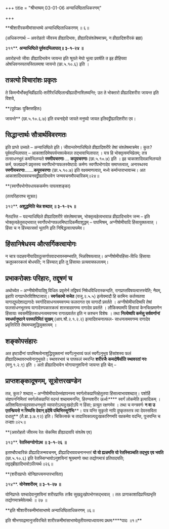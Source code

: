 +++
title = "श्रीभाष्यम् 03-01-06 अन्याधिष्ठिताधिकरणम्"

+++


**श्रीशारीरकमीमांसाभाष्ये अन्याधिष्ठिताधिकरणम् ॥ ६॥

(अधिकरणार्थः – अवरोहतो जीवस्य व्रीह्यादिभावः, व्रीह्यादिसंश्लेषमात्रम्, न व्रीह्यादिशरीरकं ब्रह्म)

३११**. **अन्याधिष्ठिते पूर्ववदभिलापात्॥ ३**–**१**–**२४ ॥**

अवरोहन्तो जीवाः व्रीह्यादिभावेन जायन्त इति श्रूयते मेघो भूत्वा प्रवर्षति त इह व्रीहियवा ओषधिवनस्पतयस्तिलमाषा जायन्ते (छा.५.१०.६) इति ।

## तत्रत्यो विचारांशः प्रकृतः

ते किमन्यैर्भोक्तृभिर्व्रीह्यादि-शरीरैरधिष्ठितान्व्रीह्यादीनाश्लिष्यन्ति; उत ते भोक्तारो व्रीह्यादिशरीरा जायन्त इति विशये,

**(पूर्वपक्षः युक्तिसहितः)

 जायन्ते** (छा.५.१०.६.७) इति वचनाद्देवो जायते मनुष्यो जायत इतिवद्व्रीह्यादिशरीरा एव।

## सिद्धान्तार्थः सौत्रार्थविवरणतः

इति प्राप्ते उच्यते – अन्याधिष्ठिते इति। जीवान्तरेणाधिष्ठिते व्रीह्यादिशरीरे तेषां संश्लेषमात्रमेव। कुतः? पूर्ववदभिलापात् – आकाशादिमेघपर्यन्तवत्केवल तद्भावाभिलापात् । यत्र हि भोक्तृत्वमभिप्रेतम्; तत्र तत्साधनभूतं कर्माभिलप्यते **रममीयचरणाः** … **कपूयचरणाः** (छा.५.१०.७) इति । इह चाकाशादिवन्नाभिलप्यते कर्म, फलप्रदाने प्रवृत्तस्य स्वर्गोपभोग्यफलस्येष्टादेः कर्मणः स्वर्गोपभोगादेव समाप्तत्वात्, अनारब्धस्य **रमणीयचरणाः**…….**कपूयचरणाः** (छा.५.१०.७) इति वक्ष्यमाणत्वात्, मध्ये कर्मान्तराभावाच्च। अत आकाशादिभाववचनवद्व्रीह्यादिभावेन जन्मवचनमौपचारिकम्॥२४॥

**(स्वर्गोपभोगोपधायककर्मणः पापत्वशङ्का)

(तत्परिहारश्च सूत्रतः)

३१२**. **अशुद्धमिति चेन्न शब्दात् ॥ ३**–**१**–**२५ ॥**

नैतदस्ति – यदन्याधिष्ठिते व्रीह्यादिशरीरे संश्लेषमात्रम्, भोक्तृत्वहेत्वभावान्न व्रीह्यादिभावेन जन्म – इति भोक्तृत्वहेतुसद्भावात् स्वर्गोपभोग्यफलमिष्टादिकर्मैवाशुद्धम् – पापमिश्रम्, अग्नीषोमीयादि हिंसायुक्तत्वात् । हिंसा च न हिंस्यात्सर्वा भूतानि इति निषिद्धत्वात्पापमेव।

## हिंसानिषेधस्य औत्सर्गिकत्वायोगः

न चात्र पदाहवनीयादिवदुत्सर्गापवादभावस्सम्भवति, भिन्नविषयत्वात्। अग्नीषोमीयहिंसा-विधिः हिंसायाः क्रतूपकारकत्वं बोधयति; न हिंस्यात् इति तु हिंसायाः प्रत्यवायफलत्वम्।

## प्रभाकरोक्तः परिहारः, तद्दूषणं च

अथोच्येत – अग्नीषोमीयादिषु विधितः प्रवृत्तेर्न तद्विषयं निषेधविधिरास्कन्दति, रागप्राप्तविषयत्वात्तस्येति; नैवम्, इहापि रागप्राप्तेरविशिष्टत्वात्। **स्वर्गकामो यजेत** (यजु.२.५.५) इत्येवमादौ हि कामिनः कर्तव्यतया यागाद्युपदेशाद्यागादेः स्वर्गादिसाधनत्वमवगम्य फलरागत एव यागादौ प्रवर्तते । अग्नीषोमीयादिष्वपि तेषां फलसाधनभूतस्य यागादेरुपकारकत्वं शास्त्रादवगम्य रागादेव प्रवर्तते । लौकिक्यामपि हिंसायां केनचित्प्रमाणेन हिंसायाः स्वसमीहितसाधनत्वमवगम्य रागात्प्रवर्तत इति न कश्चन विशेषः । तथा **नित्येष्वपि कर्मसु सर्ववर्णानां स्वधर्मानुष्ठाने परमपरिमितं सुखम्** (आप.श्रौ.२.१.२.२) इत्यादिवचनात्फल- साधनत्वमवगम्य रागादेव प्रवृत्तिरिति तेषामप्यशुद्धियुक्तत्वम् ।

## शङ्कोपसंहारः

अत इष्टादीनां पापमिश्रत्वेनाशुद्धियुक्तानां स्वर्गेऽनुभाव्यं फलं स्वर्गेऽनुभूय हिंसांशस्य फलं व्रीह्यादिस्थावरभावेनानुभूयते। स्थावरभावं च पापफलं स्मरन्ति **शरीरजैः कमदोषैर्याति स्थावरतां नरः** (मनु.१.२.९) इति । अतो व्रीह्यादिभावेन भोगायानुशयिनो जायन्त इति चेत् –

## प्राप्तशङ्कादूषणम्, सूत्रोत्तरखण्डेन

तन्न, कुतः? शब्दात् – अग्नीषोमीयादेस्संज्ञपनस्य स्वर्गलोकप्राप्तिहेतुतया हिंसात्वाभावशब्दात्। पशोर्हि संज्ञपननिमित्तां स्वर्गलोकप्राप्तिं वदन्तं शब्दमामनन्ति, हिरण्यशरीर ऊर्ध्वः**** स्वर्गं लोकमेति इत्यादिकम् ।
अतिशयिताभ्युदयसाधनभूतो व्यापारोऽल्पदुःखदोऽपि न हिंसा; प्रत्युत रक्षणमेव । तथा च मन्त्रवर्णः **न वा उ एतन्म्रियसे न रिष्यसि देवान् इदेषि पथिभिस्सुगेभिः****। यत्र यन्ति सुकृतो नापि दुष्कृतस्तत्र त्वा देवस्सविता दधातु** (तै.ब्रा.३.७.९२) इति। चिकित्सकं च तादात्विकाल्पदुःखकारिणमपि रक्षकमेव वदन्ति, पूजयन्ति च तज्ज्ञाः॥२५॥

**(अवरोहतो जीवस्य रेतः सेकमिव व्रीह्यादावपि संश्लेष एव)

३१३**. **रेतस्सिग्योगोऽथ ॥ ३**–**१**–**२६ ॥**

इतश्चौपचारिकं व्रीह्यादिजन्मवचनम्, व्रीह्यादिभाववचनानन्तरं **यो यो ह्यन्नमत्ति यो रेतस्सिञ्चति तद्भूय एव भवति** (छा.५.१०.६) इति रेतस्सिग्भावोऽनुशयिनां श्रूयमाणो यथा तद्योगमात्रं प्रतिपादयति; तद्वद्ब्रीह्यादिभावोऽपीत्यर्थः॥२६॥

**(शरीरप्राप्तेः योनिप्राप्त्यनन्तरभाविता)

३१४**. **योनेश्शरीरम् ॥ ३**–**१**–**२७ ॥**

योनिप्राप्तेः पश्चादेवानुशयिनां शरीरप्राप्तिः तत्रैव सुखदुःखोपभोगसद्भावात् । ततः प्रागाकाशादिप्राप्तिप्रभृति तद्योगमात्रमेवेत्यर्थः ॥ २७ ॥

**इति श्रीशारीरकमीमांसाभाष्ये अन्याधिष्ठिताधिकरणम् ॥६॥

इति श्रीभगवद्रामानुजविरचिते शारीरकमीमांसाभाष्येतृतीयस्याध्यायस्य प्रथमः****पादः ॥१॥**


